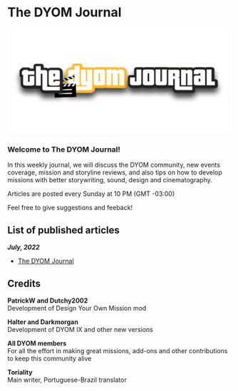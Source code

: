 # The DYOM Journal

![logo](LOGO.png)

### Welcome to **The DYOM Journal**!

In this weekly journal, we will discuss the DYOM community, new events coverage, mission and storyline reviews, and also tips on how to develop missions with better storywriting, sound, design and cinematography.

Articles are posted every Sunday at 10 PM (GMT -03:00)

Feel free to give suggestions and feeback!

## List of published articles

**_July, 2022_**

- [The DYOM Journal](TDJ%20Release/English.MD)

## Credits

**PatrickW and Dutchy2002**  
Development of Design Your Own Mission mod

**Halter and Darkmorgan**  
Development of DYOM IX and other new versions

**All DYOM members**  
For all the effort in making great missions, add-ons and other contributions to keep this community alive

**Toriality**  
Main writer, Portuguese-Brazil translator
